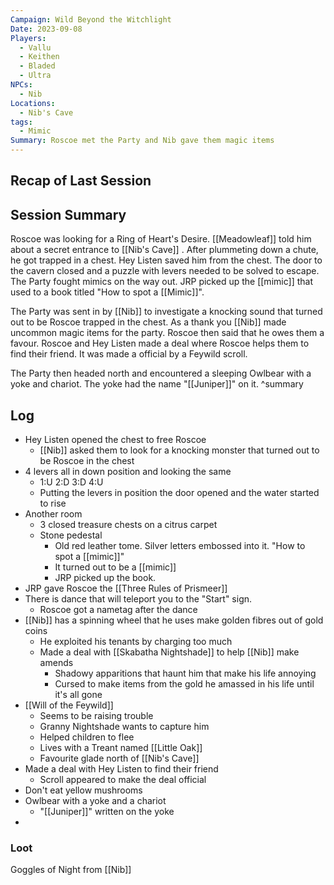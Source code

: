```yaml
---
Campaign: Wild Beyond the Witchlight
Date: 2023-09-08
Players:
  - Vallu
  - Keithen
  - Bladed
  - Ultra
NPCs:
  - Nib
Locations:
  - Nib's Cave
tags:
  - Mimic
Summary: Roscoe met the Party and Nib gave them magic items
---
```

## Recap of Last Session

## Session Summary
Roscoe was looking for a Ring of Heart's Desire. [[Meadowleaf]] told him about a secret entrance to [[Nib's Cave]] . After plummeting down a chute, he got trapped in a chest. Hey Listen saved him from the chest. The door to the cavern closed and a puzzle with levers needed to be solved to escape. The Party fought mimics on the way out.  JRP picked up the [[mimic]] that used to a book titled "How to spot a [[Mimic]]".

The Party was sent in by [[Nib]] to investigate a knocking sound that turned out to be Roscoe trapped in the chest. As a thank you [[Nib]] made uncommon magic items for the party. Roscoe then said that he owes them a favour. Roscoe and Hey Listen made a deal where Roscoe helps them to find their friend. It was made a official by a Feywild scroll.

The Party then headed north and encountered a sleeping Owlbear with a yoke and chariot. The yoke had the name "[[Juniper]]" on it.
^summary
## Log
- Hey Listen opened the chest to free Roscoe
	- [[Nib]] asked them to look for a knocking monster that turned out to be Roscoe in the chest
- 4 levers all in down position and looking the same
	- 1:U 2:D 3:D 4:U
	- Putting the levers in position the door opened and the water started to rise
- Another room
	- 3 closed treasure chests on a citrus carpet
	- Stone pedestal
		- Old red leather tome. Silver letters embossed into it. "How to spot a [[mimic]]"
		- It turned out to be a [[mimic]]
		- JRP picked up the book.
- JRP gave Roscoe the [[Three Rules of Prismeer]]
- There is dance that will teleport you to the "Start" sign.
	- Roscoe got a nametag after the dance
- [[Nib]] has a spinning wheel that he uses make golden fibres out of gold coins
	- He exploited his tenants by charging too much
	- Made a deal with [[Skabatha Nightshade]] to help [[Nib]] make amends
		- Shadowy apparitions that haunt him that make his life annoying
		- Cursed to make items from the gold he amassed in his life until it's all gone
- [[Will of the Feywild]]
	- Seems to be raising trouble
	- Granny Nightshade wants to capture him
	- Helped children to flee
	- Lives with a Treant named [[Little Oak]]
	- Favourite glade north of [[Nib's Cave]]
- Made a deal with Hey Listen to find their friend
	- Scroll appeared to make the deal official
- Don't eat yellow mushrooms
- Owlbear with a yoke and a chariot
	- "[[Juniper]]" written on the yoke
- 

### Loot
Goggles of Night from [[Nib]]